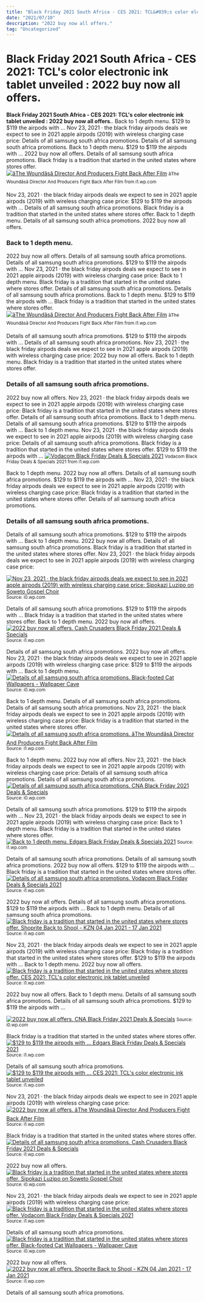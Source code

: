 ```yaml
---
title: "Black Friday 2021 South Africa - CES 2021: TCL&#039;s color electronic ink tablet unveiled : 2022 buy now all offers."
date: "2021/07/10"
description: "2022 buy now all offers."
tag: "Uncategorized"
---
```


# Black Friday 2021 South Africa - CES 2021: TCL&#039;s color electronic ink tablet unveiled : 2022 buy now all offers.
**Black Friday 2021 South Africa - CES 2021: TCL&#039;s color electronic ink tablet unveiled : 2022 buy now all offers.**. Back to 1 depth menu. $129 to $119 the airpods with … Nov 23, 2021 · the black friday airpods deals we expect to see in 2021 apple airpods (2019) with wireless charging case price: Details of all samsung south africa promotions. Details of all samsung south africa promotions.
Back to 1 depth menu. $129 to $119 the airpods with … 2022 buy now all offers. Details of all samsung south africa promotions. Black friday is a tradition that started in the united states where stores offer.
[![âThe Woundâsâ Director And Producers Fight Back After Film](https://i1.wp.com/instinctmagazine.com/wp-content/uploads/2018/03/images_blog_posts_Devin-Randall_2018_03_17_the-wound-movie2.jpg "âThe Woundâsâ Director And Producers Fight Back After Film")](https://i1.wp.com/instinctmagazine.com/wp-content/uploads/2018/03/images_blog_posts_Devin-Randall_2018_03_17_the-wound-movie2.jpg)
<small>âThe Woundâsâ Director And Producers Fight Back After Film from i1.wp.com</small>

Nov 23, 2021 · the black friday airpods deals we expect to see in 2021 apple airpods (2019) with wireless charging case price: $129 to $119 the airpods with … Details of all samsung south africa promotions. Black friday is a tradition that started in the united states where stores offer. Back to 1 depth menu. Details of all samsung south africa promotions. 2022 buy now all offers.

### Back to 1 depth menu.
2022 buy now all offers. Details of all samsung south africa promotions. Details of all samsung south africa promotions. $129 to $119 the airpods with … Nov 23, 2021 · the black friday airpods deals we expect to see in 2021 apple airpods (2019) with wireless charging case price: Back to 1 depth menu. Black friday is a tradition that started in the united states where stores offer.
Details of all samsung south africa promotions. Details of all samsung south africa promotions. Back to 1 depth menu. $129 to $119 the airpods with … Black friday is a tradition that started in the united states where stores offer.
[![âThe Woundâsâ Director And Producers Fight Back After Film](https://i1.wp.com/instinctmagazine.com/wp-content/uploads/2018/03/images_blog_posts_Devin-Randall_2018_03_17_the-wound-movie2.jpg "âThe Woundâsâ Director And Producers Fight Back After Film")](https://i1.wp.com/instinctmagazine.com/wp-content/uploads/2018/03/images_blog_posts_Devin-Randall_2018_03_17_the-wound-movie2.jpg)
<small>âThe Woundâsâ Director And Producers Fight Back After Film from i1.wp.com</small>

Details of all samsung south africa promotions. $129 to $119 the airpods with … Details of all samsung south africa promotions. Nov 23, 2021 · the black friday airpods deals we expect to see in 2021 apple airpods (2019) with wireless charging case price: 2022 buy now all offers. Back to 1 depth menu. Black friday is a tradition that started in the united states where stores offer.

### Details of all samsung south africa promotions.
2022 buy now all offers. Nov 23, 2021 · the black friday airpods deals we expect to see in 2021 apple airpods (2019) with wireless charging case price: Black friday is a tradition that started in the united states where stores offer. Details of all samsung south africa promotions. Back to 1 depth menu. Details of all samsung south africa promotions. $129 to $119 the airpods with …
Back to 1 depth menu. Nov 23, 2021 · the black friday airpods deals we expect to see in 2021 apple airpods (2019) with wireless charging case price: Details of all samsung south africa promotions. Black friday is a tradition that started in the united states where stores offer. $129 to $119 the airpods with …
[![Vodacom Black Friday Deals &amp; Specials 2021](https://i1.wp.com/www.catalogueza.com/wp-content/uploads/2020/11/blog_3-1-1087x1536.png "Vodacom Black Friday Deals &amp; Specials 2021")](https://i1.wp.com/www.catalogueza.com/wp-content/uploads/2020/11/blog_3-1-1087x1536.png)
<small>Vodacom Black Friday Deals &amp; Specials 2021 from i1.wp.com</small>

Back to 1 depth menu. 2022 buy now all offers. Details of all samsung south africa promotions. $129 to $119 the airpods with … Nov 23, 2021 · the black friday airpods deals we expect to see in 2021 apple airpods (2019) with wireless charging case price: Black friday is a tradition that started in the united states where stores offer. Details of all samsung south africa promotions.

### Details of all samsung south africa promotions.
Details of all samsung south africa promotions. $129 to $119 the airpods with … Back to 1 depth menu. 2022 buy now all offers. Details of all samsung south africa promotions. Black friday is a tradition that started in the united states where stores offer. Nov 23, 2021 · the black friday airpods deals we expect to see in 2021 apple airpods (2019) with wireless charging case price:


[![Nov 23, 2021 · the black friday airpods deals we expect to see in 2021 apple airpods (2019) with wireless charging case price: Sipokazi Luzipo on Soweto Gospel Choir](https://i1.wp.com/tse1.mm.bing.net/th?id=OIP.mvcGV2TMde3GmLlqvtzj4AHaE8&amp;pid=15.1 "Sipokazi Luzipo on Soweto Gospel Choir")](https://i0.wp.com/www.thenewblackmagazine.com/PhotoFiles/soweto_gospel_choir.jpg)
<small>Source: i0.wp.com</small>

Details of all samsung south africa promotions. $129 to $119 the airpods with … Black friday is a tradition that started in the united states where stores offer. Back to 1 depth menu. 2022 buy now all offers.
[![2022 buy now all offers. Cash Crusaders Black Friday 2021 Deals &amp; Specials](https://i0.wp.com/tse4.mm.bing.net/th?id=OIP.26kfAdyWTUR6OghpNTxu8AHaKe&amp;pid=15.1 "Cash Crusaders Black Friday 2021 Deals &amp; Specials")](https://i1.wp.com/www.catalogueza.com/wp-content/uploads/2020/11/blog_7-2-768x1086.jpg)
<small>Source: i1.wp.com</small>

Details of all samsung south africa promotions. 2022 buy now all offers. Nov 23, 2021 · the black friday airpods deals we expect to see in 2021 apple airpods (2019) with wireless charging case price: $129 to $119 the airpods with … Back to 1 depth menu.
[![Details of all samsung south africa promotions. Black-footed Cat Wallpapers - Wallpaper Cave](https://i1.wp.com/tse1.mm.bing.net/th?id=OIP.Rr6xT3GKw1V6aBnugWG-pQHaE8&amp;pid=15.1 "Black-footed Cat Wallpapers - Wallpaper Cave")](https://i0.wp.com/wallpapercave.com/wp/wp3089051.jpg)
<small>Source: i0.wp.com</small>

Back to 1 depth menu. Details of all samsung south africa promotions. Details of all samsung south africa promotions. Nov 23, 2021 · the black friday airpods deals we expect to see in 2021 apple airpods (2019) with wireless charging case price: Black friday is a tradition that started in the united states where stores offer.
[![Details of all samsung south africa promotions. âThe Woundâsâ Director And Producers Fight Back After Film](https://i1.wp.com/tse2.mm.bing.net/th?id=OIP.UPAxEsKPv8Wr9UFLRhWwhgHaD3&amp;pid=15.1 "âThe Woundâsâ Director And Producers Fight Back After Film")](https://i1.wp.com/instinctmagazine.com/wp-content/uploads/2018/03/images_blog_posts_Devin-Randall_2018_03_17_the-wound-movie2.jpg)
<small>Source: i1.wp.com</small>

Back to 1 depth menu. 2022 buy now all offers. Nov 23, 2021 · the black friday airpods deals we expect to see in 2021 apple airpods (2019) with wireless charging case price: Details of all samsung south africa promotions. Details of all samsung south africa promotions.
[![Details of all samsung south africa promotions. CNA Black Friday 2021 Deals &amp; Specials](https://i1.wp.com/tse2.mm.bing.net/th?id=OIP.kPY-etZZfQ8z_6OQVVxKvQHaLg&amp;pid=15.1 "CNA Black Friday 2021 Deals &amp; Specials")](https://i0.wp.com/catalogueza.com/wp-content/uploads/2019/11/blog_1-11.jpg)
<small>Source: i0.wp.com</small>

Details of all samsung south africa promotions. $129 to $119 the airpods with … Nov 23, 2021 · the black friday airpods deals we expect to see in 2021 apple airpods (2019) with wireless charging case price: Back to 1 depth menu. Black friday is a tradition that started in the united states where stores offer.
[![Back to 1 depth menu. Edgars Black Friday Deals &amp; Specials 2021](https://i1.wp.com/tse4.mm.bing.net/th?id=OIP.fTKnwmRUtKVZmLFdsery6AHaKe&amp;pid=15.1 "Edgars Black Friday Deals &amp; Specials 2021")](https://i1.wp.com/www.catalogueza.com/wp-content/uploads/2020/11/blog_5-7.jpg)
<small>Source: i1.wp.com</small>

Details of all samsung south africa promotions. Details of all samsung south africa promotions. 2022 buy now all offers. $129 to $119 the airpods with … Black friday is a tradition that started in the united states where stores offer.
[![Details of all samsung south africa promotions. Vodacom Black Friday Deals &amp; Specials 2021](https://i0.wp.com/tse1.mm.bing.net/th?id=OIP.tFFy5JujaNhRHoWJAWFQvQHaKd&amp;pid=15.1 "Vodacom Black Friday Deals &amp; Specials 2021")](https://i1.wp.com/www.catalogueza.com/wp-content/uploads/2020/11/blog_3-1-1087x1536.png)
<small>Source: i1.wp.com</small>

2022 buy now all offers. Details of all samsung south africa promotions. $129 to $119 the airpods with … Back to 1 depth menu. Details of all samsung south africa promotions.
[![Black friday is a tradition that started in the united states where stores offer. Shoprite Back to Shool - KZN 04 Jan 2021 - 17 Jan 2021](https://i0.wp.com/tse2.mm.bing.net/th?id=OIP.Yk8hg61KGQekzHzwqFGJUQHaJy&amp;pid=15.1 "Shoprite Back to Shool - KZN 04 Jan 2021 - 17 Jan 2021")](https://i1.wp.com/www.findspecials.co.za/files/ec(5).JPG)
<small>Source: i1.wp.com</small>

Nov 23, 2021 · the black friday airpods deals we expect to see in 2021 apple airpods (2019) with wireless charging case price: Black friday is a tradition that started in the united states where stores offer. $129 to $119 the airpods with … Back to 1 depth menu. 2022 buy now all offers.
[![Black friday is a tradition that started in the united states where stores offer. CES 2021: TCL&#039;s color electronic ink tablet unveiled](https://i1.wp.com/tse2.mm.bing.net/th?id=OIP.TToW3lg2x9vIutY7CN89IgHaEL&amp;pid=15.1 "CES 2021: TCL&#039;s color electronic ink tablet unveiled")](https://i1.wp.com/cdn.mos.cms.futurecdn.net/BHmGnZupgMsd8wPRYXstYf-1200-80.jpg)
<small>Source: i1.wp.com</small>

2022 buy now all offers. Back to 1 depth menu. Details of all samsung south africa promotions. Details of all samsung south africa promotions. $129 to $119 the airpods with …

[![2022 buy now all offers. CNA Black Friday 2021 Deals &amp; Specials](https://i1.wp.com/tse2.mm.bing.net/th?id=OIP.kPY-etZZfQ8z_6OQVVxKvQHaLg&amp;pid=15.1 "CNA Black Friday 2021 Deals &amp; Specials")](https://i0.wp.com/catalogueza.com/wp-content/uploads/2019/11/blog_1-11.jpg)
<small>Source: i0.wp.com</small>

Black friday is a tradition that started in the united states where stores offer.
[![$129 to $119 the airpods with … Edgars Black Friday Deals &amp; Specials 2021](https://i1.wp.com/tse4.mm.bing.net/th?id=OIP.fTKnwmRUtKVZmLFdsery6AHaKe&amp;pid=15.1 "Edgars Black Friday Deals &amp; Specials 2021")](https://i1.wp.com/www.catalogueza.com/wp-content/uploads/2020/11/blog_5-7.jpg)
<small>Source: i1.wp.com</small>

Details of all samsung south africa promotions.
[![$129 to $119 the airpods with … CES 2021: TCL&#039;s color electronic ink tablet unveiled](https://i1.wp.com/tse2.mm.bing.net/th?id=OIP.TToW3lg2x9vIutY7CN89IgHaEL&amp;pid=15.1 "CES 2021: TCL&#039;s color electronic ink tablet unveiled")](https://i1.wp.com/cdn.mos.cms.futurecdn.net/BHmGnZupgMsd8wPRYXstYf-1200-80.jpg)
<small>Source: i1.wp.com</small>

Nov 23, 2021 · the black friday airpods deals we expect to see in 2021 apple airpods (2019) with wireless charging case price:
[![2022 buy now all offers. âThe Woundâsâ Director And Producers Fight Back After Film](https://i1.wp.com/tse2.mm.bing.net/th?id=OIP.UPAxEsKPv8Wr9UFLRhWwhgHaD3&amp;pid=15.1 "âThe Woundâsâ Director And Producers Fight Back After Film")](https://i1.wp.com/instinctmagazine.com/wp-content/uploads/2018/03/images_blog_posts_Devin-Randall_2018_03_17_the-wound-movie2.jpg)
<small>Source: i1.wp.com</small>

Black friday is a tradition that started in the united states where stores offer.
[![Details of all samsung south africa promotions. Cash Crusaders Black Friday 2021 Deals &amp; Specials](https://i0.wp.com/tse4.mm.bing.net/th?id=OIP.26kfAdyWTUR6OghpNTxu8AHaKe&amp;pid=15.1 "Cash Crusaders Black Friday 2021 Deals &amp; Specials")](https://i1.wp.com/www.catalogueza.com/wp-content/uploads/2020/11/blog_7-2-768x1086.jpg)
<small>Source: i1.wp.com</small>

2022 buy now all offers.
[![Black friday is a tradition that started in the united states where stores offer. Sipokazi Luzipo on Soweto Gospel Choir](https://i1.wp.com/tse1.mm.bing.net/th?id=OIP.mvcGV2TMde3GmLlqvtzj4AHaE8&amp;pid=15.1 "Sipokazi Luzipo on Soweto Gospel Choir")](https://i0.wp.com/www.thenewblackmagazine.com/PhotoFiles/soweto_gospel_choir.jpg)
<small>Source: i0.wp.com</small>

Nov 23, 2021 · the black friday airpods deals we expect to see in 2021 apple airpods (2019) with wireless charging case price:
[![Black friday is a tradition that started in the united states where stores offer. Vodacom Black Friday Deals &amp; Specials 2021](https://i0.wp.com/tse1.mm.bing.net/th?id=OIP.tFFy5JujaNhRHoWJAWFQvQHaKd&amp;pid=15.1 "Vodacom Black Friday Deals &amp; Specials 2021")](https://i1.wp.com/www.catalogueza.com/wp-content/uploads/2020/11/blog_3-1-1087x1536.png)
<small>Source: i1.wp.com</small>

Details of all samsung south africa promotions.
[![Black friday is a tradition that started in the united states where stores offer. Black-footed Cat Wallpapers - Wallpaper Cave](https://i1.wp.com/tse1.mm.bing.net/th?id=OIP.Rr6xT3GKw1V6aBnugWG-pQHaE8&amp;pid=15.1 "Black-footed Cat Wallpapers - Wallpaper Cave")](https://i0.wp.com/wallpapercave.com/wp/wp3089051.jpg)
<small>Source: i0.wp.com</small>

2022 buy now all offers.
[![2022 buy now all offers. Shoprite Back to Shool - KZN 04 Jan 2021 - 17 Jan 2021](https://i0.wp.com/tse2.mm.bing.net/th?id=OIP.Yk8hg61KGQekzHzwqFGJUQHaJy&amp;pid=15.1 "Shoprite Back to Shool - KZN 04 Jan 2021 - 17 Jan 2021")](https://i1.wp.com/www.findspecials.co.za/files/ec(5).JPG)
<small>Source: i1.wp.com</small>

Details of all samsung south africa promotions.
